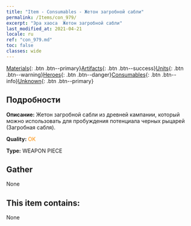 ```yaml
---
title: "Item - Consumables - Жетон загробной сабли"
permalink: /Items/con_979/
excerpt: "Эра хаоса  Жетон загробной сабли"
last_modified_at: 2021-04-21
locale: ru
ref: "con_979.md"
toc: false
classes: wide
---
```

 [Materials](/ru/Items/){: .btn .btn--primary}[Artifacts](/ru/Items/Artifacts/){: .btn .btn--success}[Units](/ru/Items/Units/){: .btn .btn--warning}[Heroes](/ru/Items/Heroes/){: .btn .btn--danger}[Consumables](/ru/Items/Consumables/){: .btn .btn--info}[Unknown](/ru/Items/Unknown/){: .btn .btn--primary}

## Подробности
 **Описание:** Жетон загробной сабли из древней кампании, который можно использовать для пробуждения потенциала черных рыцарей (Загробная сабля).

 **Quality:** <span style="color: #FF8C00">OK</span>

 **Type:** WEAPON PIECE

## Gather

  None

## This item contains:

  None

